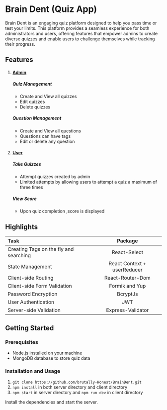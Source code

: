 # Brain Dent (Quiz App)

Brain Dent is an engaging quiz platform designed to help you pass time or test your limits. This platform provides a seamless experience for both administrators and users, offering features that empower admins to create diverse quizzes and enable users to challenge themselves while tracking their progress.


## Features
1. #### <u>Admin</u>
    ##### Quiz Management
    - Create and View all quizzes
    - Edit quizzes
    - Delete quizzes

    ##### Question Management
    - Create and View all questions
    - Questions can have tags
    - Edit or delete any question

2. #### <u>User</u>
    ##### Take Quizzes
    - Attempt quizzes created by admin
    - Limited attempts by allowing users to attempt a quiz a maximum of three times

    ##### View Score
    - Upon quiz completion ,score is displayed


## Highlights
| Task                                     | Package                     | 
| :---                                     |    :----:                   |
| Creating Tags on the fly and searching   | React-Select                |
| State Management                         | React Context + userReducer |
| Client-side Routing                      | React-Router-Dom            |
| Client-side Form Validation              | Formik and Yup              |
| Password Encryption                      | BcryptJs                    |
| User Authentication                      | JWT                         |
| Server-side Validation                   | Express-Validator           |

## Getting Started

### Prerequisites
- Node.js installed on your machine
- MongoDB database to store quiz data
### Installation and Usage
 
1. `git clone https://github.com/brutally-Honest/BrainDent.git`
2. `npm install` in both server directory and client directory
3. `npm start` in server directory and `npm run dev` in client directory

Install the dependencies and start the server.


